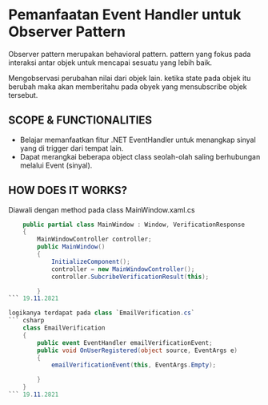 ﻿# Pemanfaatan Event Handler untuk Observer Pattern

Observer pattern merupakan behavioral pattern. pattern yang fokus pada interaksi antar objek untuk mencapai sesuatu yang lebih baik.

Mengobservasi perubahan nilai dari objek lain. ketika state pada objek itu berubah maka akan memberitahu pada obyek yang mensubscribe objek tersebut.

## SCOPE & FUNCTIONALITIES
- Belajar memanfaatkan fitur .NET EventHandler untuk menangkap sinyal yang di trigger dari tempat lain. 
- Dapat merangkai beberapa object class seolah-olah saling berhubungan melalui Event (sinyal).

## HOW DOES IT WORKS?

Diawali dengan method pada class MainWindow.xaml.cs
```csharp
    public partial class MainWindow : Window, VerificationResponse
    {
        MainWindowController controller;
        public MainWindow()
        {
            InitializeComponent();
            controller = new MainWindowController();
            controller.SubcribeVerificationResult(this);

        }
``` 19.11.2821

logikanya terdapat pada class `EmailVerification.cs`
``` csharp
    class EmailVerification
    {
        public event EventHandler emailVerificationEvent;
        public void OnUserRegistered(object source, EventArgs e)
        {
            emailVerificationEvent(this, EventArgs.Empty);

        }
    }
``` 19.11.2821